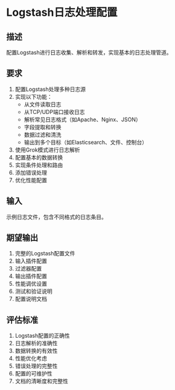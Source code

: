 # Logstash日志处理配置

## 描述
配置Logstash进行日志收集、解析和转发，实现基本的日志处理管道。

## 要求
1. 配置Logstash处理多种日志源
2. 实现以下功能：
   - 从文件读取日志
   - 从TCP/UDP端口接收日志
   - 解析常见日志格式（如Apache、Nginx、JSON）
   - 字段提取和转换
   - 数据过滤和清洗
   - 输出到多个目标（如Elasticsearch、文件、控制台）
3. 使用Grok模式进行日志解析
4. 配置基本的数据转换
5. 实现条件处理和路由
6. 添加错误处理
7. 优化性能配置

## 输入
示例日志文件，包含不同格式的日志条目。

## 期望输出
1. 完整的Logstash配置文件
2. 输入插件配置
3. 过滤器配置
4. 输出插件配置
5. 性能调优设置
6. 测试和验证说明
7. 配置说明文档

## 评估标准
1. Logstash配置的正确性
2. 日志解析的准确性
3. 数据转换的有效性
4. 性能优化考虑
5. 错误处理的完整性
6. 配置的可维护性
7. 文档的清晰度和完整性
